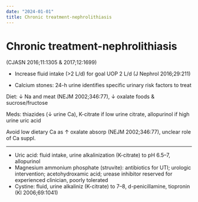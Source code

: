 ```yaml
---
date: "2024-01-01"
title: Chronic treatment-nephrolithiasis
---
```


# Chronic treatment-nephrolithiasis

(CJASN 2016;11:1305 & 2017;12:1699)

* Increase fluid intake (>2 L/d) for goal UOP 2 L/d (J Nephrol 2016;29:211)

* Calcium stones: 24-h urine identifies specific urinary risk factors to treat

Diet: ↓ Na and meat (NEJM 2002;346:77), ↓ oxalate foods & sucrose/fructose

Meds: thiazides (↓ urine Ca), K-citrate if low urine citrate, allopurinol if high urine uric acid

Avoid low dietary Ca as ↑ oxalate absorp (NEJM 2002;346:77), unclear role of Ca suppl.

---
* Uric acid: fluid intake, urine alkalinization (K-citrate) to pH 6.5–7, allopurinol
* Magnesium ammonium phosphate (struvite): antibiotics for UTI; urologic intervention; acetohydroxamic acid; urease inhibitor reserved for experienced clinician, poorly tolerated
* Cystine: fluid, urine alkaliniz (K-citrate) to 7–8, d-penicillamine, tiopronin (KI 2006;69:1041)
